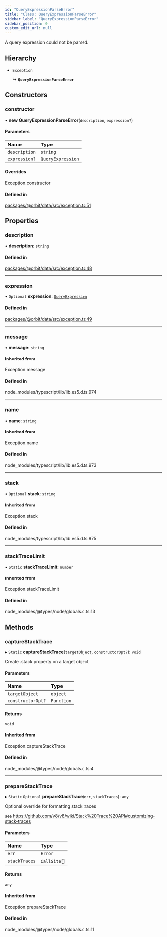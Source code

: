 ```yaml
---
id: "QueryExpressionParseError"
title: "Class: QueryExpressionParseError"
sidebar_label: "QueryExpressionParseError"
sidebar_position: 0
custom_edit_url: null
---
```


A query expression could not be parsed.

## Hierarchy

- `Exception`

  ↳ **`QueryExpressionParseError`**

## Constructors

### constructor

• **new QueryExpressionParseError**(`description`, `expression?`)

#### Parameters

| Name | Type |
| :------ | :------ |
| `description` | `string` |
| `expression?` | [`QueryExpression`](../interfaces/QueryExpression.md) |

#### Overrides

Exception.constructor

#### Defined in

[packages/@orbit/data/src/exception.ts:51](https://github.com/orbitjs/orbit/blob/6e0cbd41/packages/@orbit/data/src/exception.ts#L51)

## Properties

### description

• **description**: `string`

#### Defined in

[packages/@orbit/data/src/exception.ts:48](https://github.com/orbitjs/orbit/blob/6e0cbd41/packages/@orbit/data/src/exception.ts#L48)

___

### expression

• `Optional` **expression**: [`QueryExpression`](../interfaces/QueryExpression.md)

#### Defined in

[packages/@orbit/data/src/exception.ts:49](https://github.com/orbitjs/orbit/blob/6e0cbd41/packages/@orbit/data/src/exception.ts#L49)

___

### message

• **message**: `string`

#### Inherited from

Exception.message

#### Defined in

node_modules/typescript/lib/lib.es5.d.ts:974

___

### name

• **name**: `string`

#### Inherited from

Exception.name

#### Defined in

node_modules/typescript/lib/lib.es5.d.ts:973

___

### stack

• `Optional` **stack**: `string`

#### Inherited from

Exception.stack

#### Defined in

node_modules/typescript/lib/lib.es5.d.ts:975

___

### stackTraceLimit

▪ `Static` **stackTraceLimit**: `number`

#### Inherited from

Exception.stackTraceLimit

#### Defined in

node_modules/@types/node/globals.d.ts:13

## Methods

### captureStackTrace

▸ `Static` **captureStackTrace**(`targetObject`, `constructorOpt?`): `void`

Create .stack property on a target object

#### Parameters

| Name | Type |
| :------ | :------ |
| `targetObject` | `object` |
| `constructorOpt?` | `Function` |

#### Returns

`void`

#### Inherited from

Exception.captureStackTrace

#### Defined in

node_modules/@types/node/globals.d.ts:4

___

### prepareStackTrace

▸ `Static` `Optional` **prepareStackTrace**(`err`, `stackTraces`): `any`

Optional override for formatting stack traces

**`see`** https://github.com/v8/v8/wiki/Stack%20Trace%20API#customizing-stack-traces

#### Parameters

| Name | Type |
| :------ | :------ |
| `err` | `Error` |
| `stackTraces` | `CallSite`[] |

#### Returns

`any`

#### Inherited from

Exception.prepareStackTrace

#### Defined in

node_modules/@types/node/globals.d.ts:11
